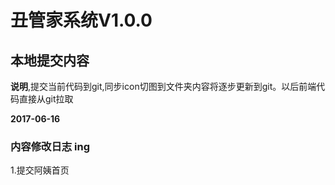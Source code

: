 # 丑管家系统V1.0.0

## 本地提交内容

**说明**,提交当前代码到git,同步icon切图到文件夹内容将逐步更新到git。以后前端代码直接从git拉取

**2017-06-16**


### 内容修改日志 ing

1.提交阿姨首页



